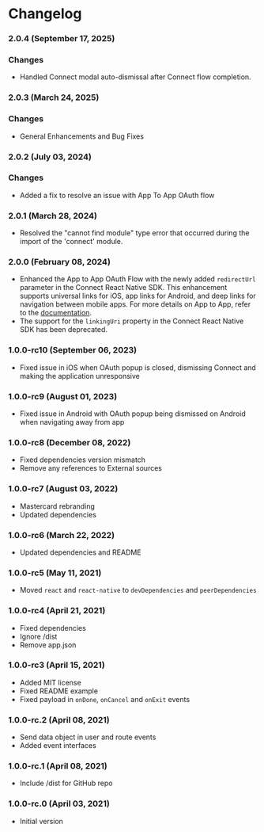 # Changelog

### 2.0.4 (September 17, 2025)

### Changes

- Handled Connect modal auto-dismissal after Connect flow completion.

### 2.0.3 (March 24, 2025)

### Changes

- General Enhancements and Bug Fixes

### 2.0.2 (July 03, 2024)

### Changes

- Added a fix to resolve an issue with App To App OAuth flow

### 2.0.1 (March 28, 2024)

- Resolved the "cannot find module" type error that occurred during the import of the 'connect' module.

### 2.0.0 (February 08, 2024)

- Enhanced the App to App OAuth Flow with the newly added `redirectUrl` parameter in the Connect React Native SDK. This enhancement supports universal links for iOS, app links for Android, and deep links for navigation between mobile apps. For more details on App to App, refer to the [documentation](https://developer.mastercard.com/open-banking-us/documentation/connect/mobile-sdks/).
- The support for the `linkingUri` property in the Connect React Native SDK has been deprecated.

### 1.0.0-rc10 (September 06, 2023)

- Fixed issue in iOS when OAuth popup is closed, dismissing Connect and making the application unresponsive

### 1.0.0-rc9 (August 01, 2023)

- Fixed issue in Android with OAuth popup being dismissed on Android when navigating away from app

### 1.0.0-rc8 (December 08, 2022)

- Fixed dependencies version mismatch
- Remove any references to External sources

### 1.0.0-rc7 (August 03, 2022)

- Mastercard rebranding
- Updated dependencies

### 1.0.0-rc6 (March 22, 2022)

- Updated dependencies and README

### 1.0.0-rc5 (May 11, 2021)

- Moved `react` and `react-native` to `devDependencies` and `peerDependencies`

### 1.0.0-rc4 (April 21, 2021)

- Fixed dependencies
- Ignore /dist
- Remove app.json

### 1.0.0-rc3 (April 15, 2021)

- Added MIT license
- Fixed README example
- Fixed payload in `onDone`, `onCancel` and `onExit` events

### 1.0.0-rc.2 (April 08, 2021)

- Send data object in user and route events
- Added event interfaces

### 1.0.0-rc.1 (April 08, 2021)

- Include /dist for GitHub repo

### 1.0.0-rc.0 (April 03, 2021)

- Initial version
